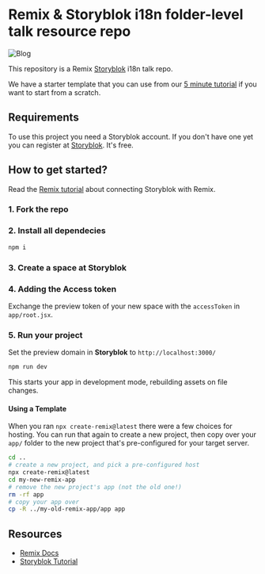 # Remix & Storyblok i18n folder-level talk resource repo

![Blog](https://res.cloudinary.com/dsmeebz8b/image/upload/v1651070686/Remix%20workshop/Screenshot_2022-04-27_at_16.44.03_cv5f0c.png)

This repository is a Remix [Storyblok](https://www.storyblok.com) i18n talk repo.

We have a starter template that you can use from our [5 minute tutorial](https://www.storyblok.com/tp/headless-cms-remix) if you want to start from a scratch.

## Requirements

To use this project you need a Storyblok account. If you don't have one yet you can register at [Storyblok](https://www.storyblok.com). It's free.

## How to get started?

Read the [Remix tutorial](https://www.storyblok.com/tp/headless-cms-remix) about connecting Storyblok with Remix.

### 1. Fork the repo

### 2. Install all dependecies

```sh
npm i
```

### 3. Create a space at Storyblok

### 4. Adding the Access token

Exchange the preview token of your new space with the `accessToken` in `app/root.jsx`.

### 5. Run your project

Set the preview domain in <strong>Storyblok</strong> to `http://localhost:3000/`

```sh
npm run dev
```

This starts your app in development mode, rebuilding assets on file changes.
#### Using a Template

When you ran `npx create-remix@latest` there were a few choices for hosting. You can run that again to create a new project, then copy over your `app/` folder to the new project that's pre-configured for your target server.

```sh
cd ..
# create a new project, and pick a pre-configured host
npx create-remix@latest
cd my-new-remix-app
# remove the new project's app (not the old one!)
rm -rf app
# copy your app over
cp -R ../my-old-remix-app/app app
```

## Resources

- [Remix Docs](https://remix.run/docs)
- [Storyblok Tutorial](https://www.storyblok.com/tp/headless-cms-remix)